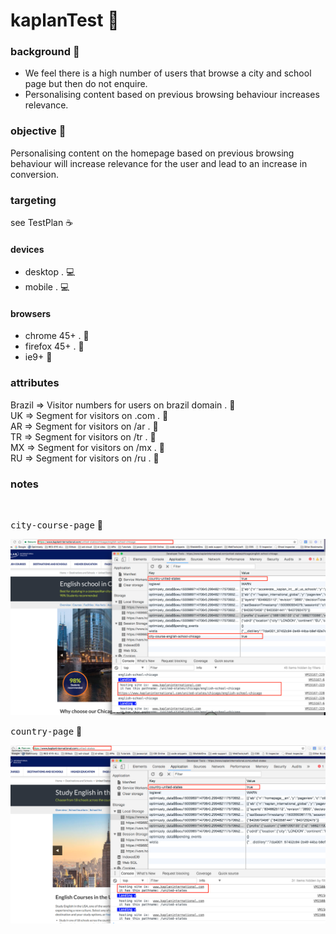 # kaplanTest  :rocket:

### background  :bell:
- We feel there is a high number of users that browse a city and school page but then do not enquire. 
- Personalising content based on previous browsing behaviour increases relevance.


### objective :book:
Personalising content on the homepage based on previous browsing behaviour will increase relevance for the user and lead to an increase in conversion.

### targeting
see TestPlan   :coffee:          
           

#### devices
- desktop .  :computer:
- mobile .   :computer:

#### browsers
- chrome 45+ .   :scroll:
- firefox 45+ .  :scroll: 
- ie9+            :scroll:

### attributes
Brazil		=>	Visitor numbers for users on brazil domain . :pill:        
UK		=>	Segment for visitors on .com . :pill:          
AR		=>	Segment for visitors on /ar . :pill:         
TR		=>	Segment for visitors on /tr . :pill:         
MX		=>	Segment for visitors on /mx . :pill:         
RU		=>	Segment for visitors on /ru . :pill:          


### notes


<br/>

<kbd>city-course-page</kbd>  :rocket:     

![](/src/images/optiblank-kaplan-city.png) 


<kbd>country-page</kbd>  :rocket:     

![](/src/images/optiblank-kaplan-country.png) 



